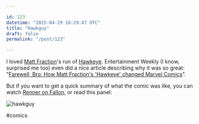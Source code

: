 ```yaml
---

id: 123
datetime: "2015-04-29 16:29:47 UTC"
title: "Hawkguy"
draft: false
permalink: "/post/123"

---
```


I loved [Matt Fraction](https://en.wikipedia.org/wiki/Matt_Fraction)'s run of [Hawkeye](https://en.wikipedia.org/wiki/Hawkeye_%!comics%!). Entertainment Weekly (I know, surprised me too) even did a nice article describing why it was so great: "[Farewell, Bro: How Matt Fraction's 'Hawkeye' changed Marvel Comics](http://www.ew.com/article/2015/03/02/farewell-bro-how-matt-fractions-hawkeye-changed-marvel-comics)".

But if you want to get a quick summary of what the comic was like, you can watch [Renner on Fallon](https://www.youtube.com/watch?v=aQ27iS1mkuo), or read this panel:

![hawkguy](https://s3.amazonaws.com/f.cl.ly/items/1f3d1y0X3Q0j2G2G0y3D/Hawkguy.jpg)

#comics

